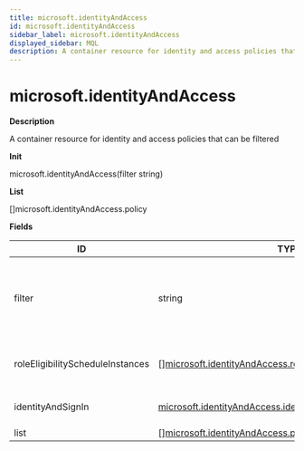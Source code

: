 ```yaml
---
title: microsoft.identityAndAccess
id: microsoft.identityAndAccess
sidebar_label: microsoft.identityAndAccess
displayed_sidebar: MQL
description: A container resource for identity and access policies that can be filtered
---
```


# microsoft.identityAndAccess

**Description**

A container resource for identity and access policies that can be filtered

**Init**

microsoft.identityAndAccess(filter string)

**List**

[]microsoft.identityAndAccess.policy

**Fields**

| ID                               | TYPE                                                                                                                                    | DESCRIPTION                                                                  |
| -------------------------------- | --------------------------------------------------------------------------------------------------------------------------------------- | ---------------------------------------------------------------------------- |
| filter                           | string                                                                                                                                  | filter by scopeId and scopeType, scopeId eq '/' and scopeType eq 'Directory' |
| roleEligibilityScheduleInstances | &#91;&#93;[microsoft.identityAndAccess.roleEligibilityScheduleInstance](microsoft.identityandaccess.roleeligibilityscheduleinstance.md) | Get the instances of role eligibilities                                      |
| identityAndSignIn                | [microsoft.identityAndAccess.identityAndSignIn](microsoft.identityandaccess.identityandsignin.md)                                       | Identity and sign-in policies                                                |
| list                             | &#91;&#93;[microsoft.identityAndAccess.policy](microsoft.identityandaccess.policy.md)                                                   |                                                                              |
